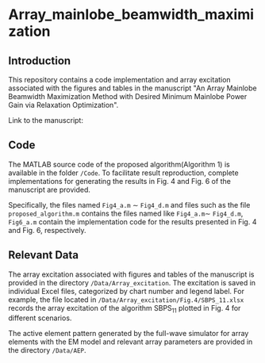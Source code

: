 # Array_mainlobe_beamwidth_maximization
## Introduction
This repository contains a code implementation and array excitation associated with the figures and tables in the manuscript "An Array Mainlobe Beamwidth Maximization Method with Desired Minimum Mainlobe Power Gain via Relaxation Optimization".  

Link to the manuscript:
## Code
The MATLAB source code of the proposed algorithm(Algorithm 1) is available in the folder `/Code`. To facilitate result reproduction, complete implementations for generating the results in Fig. 4 and Fig. 6 of the manuscript are provided.
  
Specifically, the files named `Fig4_a.m` $\sim$ `Fig4_d.m` and files such as the file `proposed_algorithm.m` contains the files named like `Fig4_a.m`$\sim$ `Fig4_d.m`, `Fig6_a.m` contain the implementation code for the results presented in Fig. 4 and Fig. 6, respectively.
## Relevant Data
The array excitation associated with figures and tables of the manuscript is provided in the directory `/Data/Array_excitation`. The excitation is saved in individual Excel files, categorized by chart number and legend label. For example, the file located in `/Data/Array_excitation/Fig.4/SBPS_11.xlsx` records the array excitation of the algorithm $`\text{SBPS}_{11}`$ plotted in Fig. 4 for different scenarios.

The active element pattern generated by the full-wave simulator for array elements with the EM model and relevant array parameters are provided in the directory `/Data/AEP`. 
